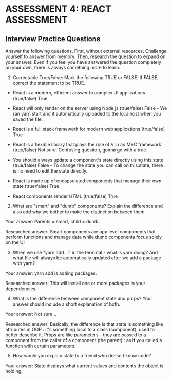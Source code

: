 # ASSESSMENT 4: REACT ASSESSMENT
## Interview Practice Questions

Answer the following questions. First, without external resources. Challenge yourself to answer from memory. Then, research the question to expand on your answer. Even if you feel you have answered the question completely on your own, there is always something more to learn.  

1. Correctable True/False: Mark the following TRUE or FALSE. If FALSE, correct the statement to be TRUE.

- React is a modern, efficient answer to complex UI applications (true/false)
True

- React will only render on the server using Node.js (true/false)
False - We ran yarn start and it automatically uploaded to the localhost when you saved the file.

- React is a full stack framework for modern web applications (true/false)
True

- React is a flexible library that plays the role of V in an MVC framework (true/false)
Not sure. Confusing question, gonna go with a true.

- You should always update a component's state directly using this.state (true/false)
False - To change the state you can call on this.state, there is no need to edit the state directly.

- React is made up of encapsulated components that manage their own state (true/false)
True

- React components render HTML (true/false)
True


2. What are "smart" and "dumb" components? Explain the difference and also add why we bother to make the distinction between them.

  Your answer: Parents = smart, child = dumb.

  Researched answer: Smart components are app level components that perform functions and manage data while dumb components focus solely on the UI



3. When we use "yarn add ..." in the terminal - what is yarn doing? And what file will always be automatically updated after we add a package with yarn?

  Your answer: yarn add is adding packages. 

  Researched answer: This will install one or more packages in your dependencies.



4. What is the difference between component state and props? Your answer should include a short explanation of both.

  Your answer: Not sure...

  Researched answer: Basically, the difference is that state is something like attributes in OOP : it's something local to a class (component), used to better describe it. Props are like parameters - they are passed to a component from the caller of a component (the parent) : as if you called a function with certain parameters.



5. How would you explain state to a friend who doesn't know code?

  Your answer: State displays what current values and contents the object is holding. 
